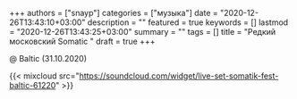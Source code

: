 +++
authors = ["snayp"]
categories = ["музыка"]
date = "2020-12-26T13:43:10+03:00"
description = ""
featured = true
keywords = []
lastmod = "2020-12-26T13:43:25+03:00"
summary = ""
tags = []
title = "Редкий московский Somatic "
draft = true
+++

@ Baltic (31.10.2020)

{{< mixcloud src="https://soundcloud.com/widget/live-set-somatik-fest-baltic-61220" >}}
